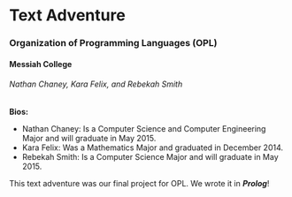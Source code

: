 # Text Adventure
### Organization of Programming Languages (OPL)
#### Messiah College
###### Nathan Chaney, Kara Felix, and Rebekah Smith  
  
**Bios:**  
* Nathan Chaney: Is a Computer Science and Computer Engineering Major and will graduate in May 2015.  
* Kara Felix: Was a Mathematics Major and graduated in December 2014.  
* Rebekah Smith: Is a Computer Science Major and will graduate in May 2015.  

This text adventure was our final project for OPL. We wrote it in **_Prolog_**!
